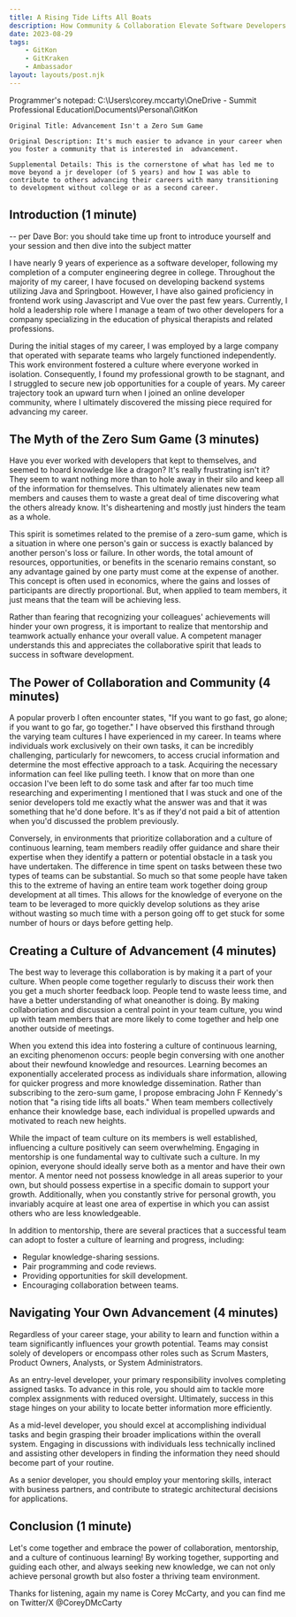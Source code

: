```yaml
---  
title: A Rising Tide Lifts All Boats
description: How Community & Collaboration Elevate Software Developers  
date: 2023-08-29
tags:  
    - GitKon  
    - GitKraken  
    - Ambassador    
layout: layouts/post.njk  
---  
```


Programmer's notepad: 
C:\Users\corey.mccarty\OneDrive - Summit Professional Education\Documents\Personal\GitKon

```
Original Title: Advancement Isn't a Zero Sum Game

Original Description: It's much easier to advance in your career when you foster a community that is interested in  advancement. 

Supplemental Details: This is the cornerstone of what has led me to move beyond a jr developer (of 5 years) and how I was able to contribute to others advancing their careers with many transitioning to development without college or as a second career. 
```

## Introduction (1 minute)
-- per Dave Bor: you should take time up front to introduce yourself and your session and then dive into the subject matter

I have nearly 9 years of experience as a software developer, following my completion of a computer engineering degree in college. Throughout the majority of my career, I have focused on developing backend systems utilizing Java and Springboot. However, I have also gained proficiency in frontend work using Javascript and Vue over the past few years. Currently, I hold a leadership role where I manage a team of two other developers for a company specializing in the education of physical therapists and related professions.

During the initial stages of my career, I was employed by a large company that operated with separate teams who largely functioned independently. This work environment fostered a culture where everyone worked in isolation. Consequently, I found my professional growth to be stagnant, and I struggled to secure new job opportunities for a couple of years. My career trajectory took an upward turn when I joined an online developer community, where I ultimately discovered the missing piece required for advancing my career.

## The Myth of the Zero Sum Game (3 minutes)

Have you ever worked with developers that kept to themselves, and seemed to hoard knowledge like a dragon? It's really frustrating isn't it? They seem to want nothing more than to hole away in their silo and keep all of the information for themselves. This ultimately alienates new team members and causes them to waste a great deal of time discovering what the others already know. It's disheartening and mostly just hinders the team as a whole. 

This spirit is sometimes related to the premise of a zero-sum game, which is a situation in where one person's gain or success is exactly balanced by another person's loss or failure. In other words, the total amount of resources, opportunities, or benefits in the scenario remains constant, so any advantage gained by one party must come at the expense of another. This concept is often used in economics, where the gains and losses of participants are directly proportional. But, when applied to team members, it just means that the team will be achieving less.  

Rather than fearing that recognizing your colleagues' achievements will hinder your own progress, it is important to realize that mentorship and teamwork actually enhance your overall value. A competent manager understands this and appreciates the collaborative spirit that leads to success in software development.

## The Power of Collaboration and Community (4 minutes)

A popular proverb I often encounter states, "If you want to go fast, go alone; if you want to go far, go together." I have observed this firsthand through the varying team cultures I have experienced in my career. In teams where individuals work exclusively on their own tasks, it can be incredibly challenging, particularly for newcomers, to access crucial information and determine the most effective approach to a task. Acquiring the necessary information can feel like pulling teeth. I know that on more than one occasion I've been left to do some task and after far too much time researching and experimenting I mentioned that I was stuck and one of the senior developers told me exactly what the answer was and that it was something that he'd done before. It's as if they'd not paid a bit of attention when you'd discussed the problem previously. 

Conversely, in environments that prioritize collaboration and a culture of continuous learning, team members readily offer guidance and share their expertise when they identify a pattern or potential obstacle in a task you have undertaken. The difference in time spent on tasks between these two types of teams can be substantial. So much so that some people have taken this to the extreme of having an entire team work together doing group development at all times. This allows for the knowledge of everyone on the team to be leveraged to more quickly develop solutions as they arise without wasting so much time with a person going off to get stuck for some number of hours or days before getting help. 

## Creating a Culture of Advancement (4 minutes)

The best way to leverage this collaboration is by making it a part of your culture. When people come together regularly to discuss their work then you get a much shorter feedback loop. People tend to waste leess time, and have a better understanding of what oneanother is doing. By making collaboriation and discussion a central point in your team culture, you wind up with team members that are more likely to come together and help one another outside of meetings. 


When you extend this idea into fostering a culture of continuous learning, an exciting phenomenon occurs: people begin conversing with one another about their newfound knowledge and resources. Learning becomes an exponentially accelerated process as individuals share information, allowing for quicker progress and more knowledge dissemination. Rather than subscribing to the zero-sum game, I propose embracing John F Kennedy's notion that "a rising tide lifts all boats." When team members collectively enhance their knowledge base, each individual is propelled upwards and motivated to reach new heights.

While the impact of team culture on its members is well established, influencing a culture positively can seem overwhelming. Engaging in mentorship is one fundamental way to cultivate such a culture. In my opinion, everyone should ideally serve both as a mentor and have their own mentor. A mentor need not possess knowledge in all areas superior to your own, but should possess expertise in a specific domain to support your growth. Additionally, when you constantly strive for personal growth, you invariably acquire at least one area of expertise in which you can assist others who are less knowledgeable.

In addition to mentorship, there are several practices that a successful team can adopt to foster a culture of learning and progress, including:
- Regular knowledge-sharing sessions.
- Pair programming and code reviews.
- Providing opportunities for skill development.
- Encouraging collaboration between teams.

## Navigating Your Own Advancement (4 minutes)

Regardless of your career stage, your ability to learn and function within a team significantly influences your growth potential. Teams may consist solely of developers or encompass other roles such as Scrum Masters, Product Owners, Analysts, or System Administrators.

As an entry-level developer, your primary responsibility involves completing assigned tasks. To advance in this role, you should aim to tackle more complex assignments with reduced oversight. Ultimately, success in this stage hinges on your ability to locate better information more efficiently.

As a mid-level developer, you should excel at accomplishing individual tasks and begin grasping their broader implications within the overall system. Engaging in discussions with individuals less technically inclined and assisting other developers in finding the information they need should become part of your routine.

As a senior developer, you should employ your mentoring skills, interact with business partners, and contribute to strategic architectural decisions for applications.


## Conclusion (1 minute)

Let's come together and embrace the power of collaboration, mentorship, and a culture of continuous learning! By working together, supporting and guiding each other, and always seeking new knowledge, we can not only achieve personal growth but also foster a thriving team environment.

Thanks for listening, again my name is Corey McCarty, and you can find me on Twitter/X @CoreyDMcCarty



